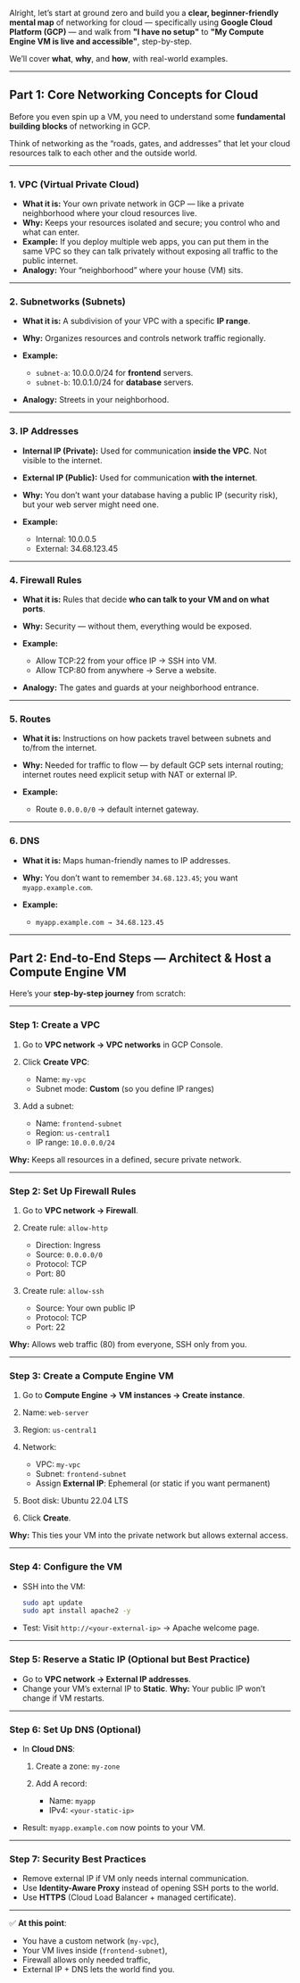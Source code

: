 Alright, let’s start at ground zero and build you a **clear, beginner-friendly mental map** of networking for cloud — specifically using **Google Cloud Platform (GCP)** — and walk from **"I have no setup"** to **"My Compute Engine VM is live and accessible"**, step-by-step.

We’ll cover **what**, **why**, and **how**, with real-world examples.

---

## **Part 1: Core Networking Concepts for Cloud**

Before you even spin up a VM, you need to understand some **fundamental building blocks** of networking in GCP.

Think of networking as the “roads, gates, and addresses” that let your cloud resources talk to each other and the outside world.

---

### 1. **VPC (Virtual Private Cloud)**

* **What it is:** Your own private network in GCP — like a private neighborhood where your cloud resources live.
* **Why:** Keeps your resources isolated and secure; you control who and what can enter.
* **Example:** If you deploy multiple web apps, you can put them in the same VPC so they can talk privately without exposing all traffic to the public internet.
* **Analogy:** Your “neighborhood” where your house (VM) sits.

---

### 2. **Subnetworks (Subnets)**

* **What it is:** A subdivision of your VPC with a specific **IP range**.
* **Why:** Organizes resources and controls network traffic regionally.
* **Example:**

  * `subnet-a`: 10.0.0.0/24 for **frontend** servers.
  * `subnet-b`: 10.0.1.0/24 for **database** servers.
* **Analogy:** Streets in your neighborhood.

---

### 3. **IP Addresses**

* **Internal IP (Private):** Used for communication **inside the VPC**. Not visible to the internet.
* **External IP (Public):** Used for communication **with the internet**.
* **Why:** You don’t want your database having a public IP (security risk), but your web server might need one.
* **Example:**

  * Internal: 10.0.0.5
  * External: 34.68.123.45

---

### 4. **Firewall Rules**

* **What it is:** Rules that decide **who can talk to your VM and on what ports**.
* **Why:** Security — without them, everything would be exposed.
* **Example:**

  * Allow TCP:22 from your office IP → SSH into VM.
  * Allow TCP:80 from anywhere → Serve a website.
* **Analogy:** The gates and guards at your neighborhood entrance.

---

### 5. **Routes**

* **What it is:** Instructions on how packets travel between subnets and to/from the internet.
* **Why:** Needed for traffic to flow — by default GCP sets internal routing; internet routes need explicit setup with NAT or external IP.
* **Example:**

  * Route `0.0.0.0/0` → default internet gateway.

---

### 6. **DNS**

* **What it is:** Maps human-friendly names to IP addresses.
* **Why:** You don’t want to remember `34.68.123.45`; you want `myapp.example.com`.
* **Example:**

  * `myapp.example.com → 34.68.123.45`

---

## **Part 2: End-to-End Steps — Architect & Host a Compute Engine VM**

Here’s your **step-by-step journey** from scratch:

---

### **Step 1: Create a VPC**

1. Go to **VPC network → VPC networks** in GCP Console.
2. Click **Create VPC**:

   * Name: `my-vpc`
   * Subnet mode: **Custom** (so you define IP ranges)
3. Add a subnet:

   * Name: `frontend-subnet`
   * Region: `us-central1`
   * IP range: `10.0.0.0/24`

**Why:** Keeps all resources in a defined, secure private network.

---

### **Step 2: Set Up Firewall Rules**

1. Go to **VPC network → Firewall**.
2. Create rule: `allow-http`

   * Direction: Ingress
   * Source: `0.0.0.0/0`
   * Protocol: TCP
   * Port: 80
3. Create rule: `allow-ssh`

   * Source: Your own public IP
   * Protocol: TCP
   * Port: 22

**Why:** Allows web traffic (80) from everyone, SSH only from you.

---

### **Step 3: Create a Compute Engine VM**

1. Go to **Compute Engine → VM instances → Create instance**.
2. Name: `web-server`
3. Region: `us-central1`
4. Network:

   * VPC: `my-vpc`
   * Subnet: `frontend-subnet`
   * Assign **External IP**: Ephemeral (or static if you want permanent)
5. Boot disk: Ubuntu 22.04 LTS
6. Click **Create**.

**Why:** This ties your VM into the private network but allows external access.

---

### **Step 4: Configure the VM**

* SSH into the VM:

  ```bash
  sudo apt update
  sudo apt install apache2 -y
  ```
* Test: Visit `http://<your-external-ip>` → Apache welcome page.

---

### **Step 5: Reserve a Static IP (Optional but Best Practice)**

* Go to **VPC network → External IP addresses**.
* Change your VM’s external IP to **Static**.
  **Why:** Your public IP won’t change if VM restarts.

---

### **Step 6: Set Up DNS (Optional)**

* In **Cloud DNS**:

  1. Create a zone: `my-zone`
  2. Add A record:

     * Name: `myapp`
     * IPv4: `<your-static-ip>`
* Result: `myapp.example.com` now points to your VM.

---

### **Step 7: Security Best Practices**

* Remove external IP if VM only needs internal communication.
* Use **Identity-Aware Proxy** instead of opening SSH ports to the world.
* Use **HTTPS** (Cloud Load Balancer + managed certificate).

---

✅ **At this point**:

* You have a custom network (`my-vpc`),
* Your VM lives inside (`frontend-subnet`),
* Firewall allows only needed traffic,
* External IP + DNS lets the world find you.

